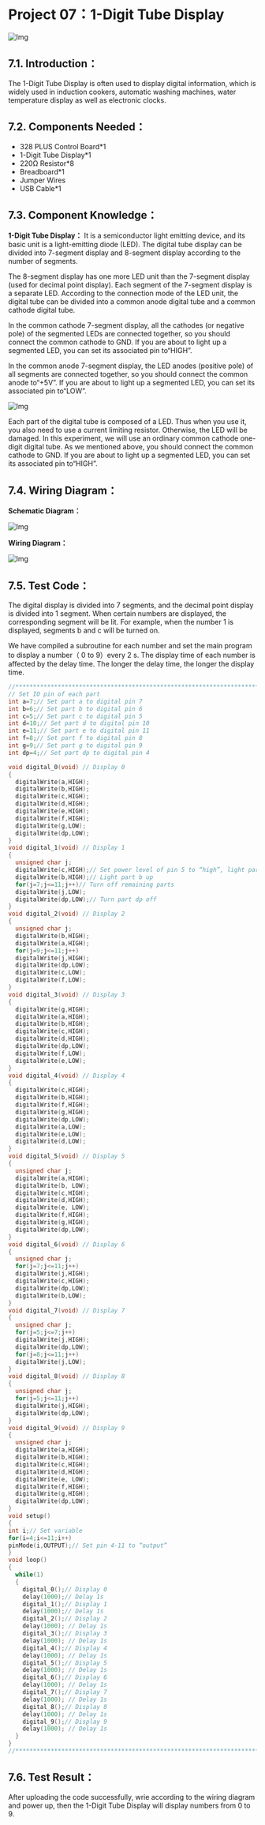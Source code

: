 # Project 07：1-Digit Tube Display

![Img](/media/img-20230214152403.png)

## 7.1. Introduction：                                                                 
 The 1-Digit Tube Display is often used to display digital information, which is widely used in induction cookers, automatic washing machines, water temperature display as well as electronic clocks. 
 
## 7.2. Components Needed：                                                                 
- 328 PLUS Control Board*1
- 1-Digit Tube Display*1
- 220Ω Resistor*8
- Breadboard*1
- Jumper Wires
- USB Cable*1

## 7.3. Component Knowledge：                                                                 
**1-Digit Tube Display：** It is a semiconductor light emitting device, and its basic unit is a light-emitting diode (LED). The digital tube display can be divided into 7-segment display and 8-segment display according to the number of segments. 

The 8-segment display has one more LED unit than the 7-segment display (used for decimal point display). Each segment of the 7-segment display is a separate LED. According to the connection mode of the LED unit, the digital tube can be divided into a common anode digital tube and a common cathode digital tube.

In the common cathode 7-segment display, all the cathodes (or negative pole) of the segmented LEDs are connected together, so you should connect the common cathode to GND. If you are about to light up a segmented LED, you can set its associated pin to“HIGH”.

In the common anode 7-segment display, the LED anodes (positive pole) of all segments are connected together, so you should connect the common anode to“+5V”. If you are about to light up a segmented LED, you can set its associated pin to“LOW”.

![Img](/media/img-20230214152434.png)

Each part of the digital tube is composed of a LED. Thus when you use it, you also need to use a current limiting resistor. Otherwise, the LED will be damaged. In this experiment, we will use an ordinary common cathode one-digit digital tube. As we mentioned above, you should connect the common cathode to GND. If you are about to light up a segmented LED, you can set its associated pin to“HIGH”.


## 7.4. Wiring Diagram：                                                                                                                                   

**Schematic Diagram：**

![Img](/media/img-20230216150857.png)

**Wiring Diagram：**

![Img](/media/img-20230314105129.png)

## 7.5. Test Code：                                                                  
The digital display is divided into 7 segments, and the decimal point display is divided into 1 segment. When certain numbers are displayed, the corresponding segment will be lit. For example, when the number 1 is displayed, segments b and c will be turned on.

We have compiled a subroutine for each number and set the main program to display a number（ 0 to 9）every 2 s. The display time of each number is affected by the delay time. The longer the delay time, the longer the display time.

```c
//**********************************************************************************
// Set IO pin of each part
int a=7;// Set part a to digital pin 7
int b=6;// Set part b to digital pin 6
int c=5;// Set part c to digital pin 5
int d=10;// Set part d to digital pin 10
int e=11;// Set part e to digital pin 11
int f=8;// Set part f to digital pin 8
int g=9;// Set part g to digital pin 9
int dp=4;// Set part dp to digital pin 4

void digital_0(void) // Display 0
{
  digitalWrite(a,HIGH);
  digitalWrite(b,HIGH);
  digitalWrite(c,HIGH);
  digitalWrite(d,HIGH);
  digitalWrite(e,HIGH);
  digitalWrite(f,HIGH);
  digitalWrite(g,LOW);
  digitalWrite(dp,LOW);
}
void digital_1(void) // Display 1
{
  unsigned char j;
  digitalWrite(c,HIGH);// Set power level of pin 5 to “high”, light part c up
  digitalWrite(b,HIGH);// Light part b up
  for(j=7;j<=11;j++)// Turn off remaining parts
  digitalWrite(j,LOW);
  digitalWrite(dp,LOW);// Turn part dp off
}
void digital_2(void) // Display 2
{
  unsigned char j;
  digitalWrite(b,HIGH);
  digitalWrite(a,HIGH);
  for(j=9;j<=11;j++)
  digitalWrite(j,HIGH);
  digitalWrite(dp,LOW);
  digitalWrite(c,LOW);
  digitalWrite(f,LOW);
}
void digital_3(void) // Display 3
{
  digitalWrite(g,HIGH);
  digitalWrite(a,HIGH);
  digitalWrite(b,HIGH);
  digitalWrite(c,HIGH);
  digitalWrite(d,HIGH);
  digitalWrite(dp,LOW);
  digitalWrite(f,LOW);
  digitalWrite(e,LOW);
}
void digital_4(void) // Display 4
{
  digitalWrite(c,HIGH);
  digitalWrite(b,HIGH);
  digitalWrite(f,HIGH);
  digitalWrite(g,HIGH);
  digitalWrite(dp,LOW);
  digitalWrite(a,LOW);
  digitalWrite(e,LOW);
  digitalWrite(d,LOW);
}
void digital_5(void) // Display 5
{
  unsigned char j;
  digitalWrite(a,HIGH);
  digitalWrite(b, LOW);
  digitalWrite(c,HIGH);
  digitalWrite(d,HIGH);
  digitalWrite(e, LOW);
  digitalWrite(f,HIGH);
  digitalWrite(g,HIGH);
  digitalWrite(dp,LOW);
}
void digital_6(void) // Display 6
{
  unsigned char j;
  for(j=7;j<=11;j++)
  digitalWrite(j,HIGH);
  digitalWrite(c,HIGH);
  digitalWrite(dp,LOW);
  digitalWrite(b,LOW);
}
void digital_7(void) // Display 7
{
  unsigned char j;
  for(j=5;j<=7;j++)
  digitalWrite(j,HIGH);
  digitalWrite(dp,LOW);
  for(j=8;j<=11;j++)
  digitalWrite(j,LOW);
}
void digital_8(void) // Display 8
{
  unsigned char j;
  for(j=5;j<=11;j++)
  digitalWrite(j,HIGH);
  digitalWrite(dp,LOW);
}
void digital_9(void) // Display 9
{
  unsigned char j;
  digitalWrite(a,HIGH);
  digitalWrite(b,HIGH);
  digitalWrite(c,HIGH);
  digitalWrite(d,HIGH);
  digitalWrite(e, LOW);
  digitalWrite(f,HIGH);
  digitalWrite(g,HIGH);
  digitalWrite(dp,LOW);
}
void setup()
{
int i;// Set variable
for(i=4;i<=11;i++)
pinMode(i,OUTPUT);// Set pin 4-11 to “output”
}
void loop()
{
  while(1)
  {
    digital_0();// Display 0
    delay(1000);// Delay 1s
    digital_1();// Display 1
    delay(1000);// Delay 1s
    digital_2();// Display 2
    delay(1000); // Delay 1s
    digital_3();// Display 3
    delay(1000); // Delay 1s
    digital_4();// Display 4
    delay(1000); // Delay 1s
    digital_5();// Display 5
    delay(1000); // Delay 1s
    digital_6();// Display 6
    delay(1000); // Delay 1s
    digital_7();// Display 7
    delay(1000); // Delay 1s
    digital_8();// Display 8
    delay(1000); // Delay 1s
    digital_9();// Display 9
    delay(1000); // Delay 1s
  }
}
//**********************************************************************************
```
## 7.6. Test Result：                                                                  
After uploading the code successfully, wrie according to the wiring diagram and power up, then the 1-Digit Tube Display will display numbers from 0 to 9.